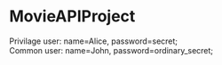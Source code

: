 # MovieAPIProject
Privilage user: name=Alice, password=secret;  
Common user: name=John, password=ordinary_secret;
